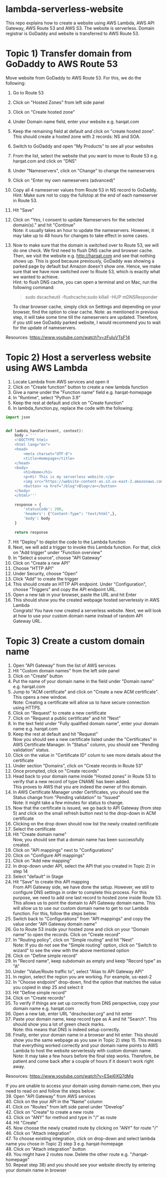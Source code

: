 # lambda-serverless-website
This repo explains how to create a website using AWS Lambda, AWS API Gateway, AWS Route 53 and AWS S3. The website is serverless. Domain registrar is GoDaddy and website is transferred to AWS Route 53.

# Topic 1) Transfer domain from GoDaddy to AWS Route 53
Move website from GoDaddy to AWS Route 53. For this, we do the following:  
1. Go to Route 53
2. Click on "Hosted Zones" from left side panel
3. Click on "Create hosted zone"
4. Under Domain name field, enter your website e.g. harqat.com
5. Keep the remaining field at default and click on "create hosted zone". This should create a hosted zone with 2 records: NS and SOA.
6. Switch to GoDaddy and open "My Products" to see all your websites
7. From the list, select the website that you want to move to Route 53 e.g. harqat.com and click on "DNS"
8. Under "Nameservers", click on "Change" to change the nameservers
9. Click on "Enter my own nameservers (advanced)"
10. Copy all 4 nameserver values from Route 53 in NS record to GoDaddy. Hint: Make sure not to copy the fullstop at the end of each nameserver in Route 53.
11. Hit "Save"
12. Click on "Yes, I consent to update Nameservers for the selected domain(s)." and hit "Continue"  
    Note: it usually takes an hour to update the nameservers. However, it may take up to 48 hours for changes to take effect in some cases.
13. Now to make sure that the domain is switched over to Route 53, we will do one check. We first need to flush DNS cache and browser cache. Then,
we visit the website e.g. http://harqat.com and see that nothing shows up. This is good because previously, GoDaddy was showing a parked page by default 
but Amazon doesn't show one. Hence, we make sure that we have now switched over to Route 53, which is exactly what we wanted to achieve.  
Hint: to flush DNS cache, you can open a terminal and on Mac, run the following command:
    > sudo dscacheutil -flushcache;sudo killall -HUP mDNSResponder  

    To clear browser cache, simply click on Settings and depending on your browser, find the option to clear cache.
    Note: as mentioned in previous step, it will take some time till the nameservers are updated. Therefore, if you still see GoDaddy parked website, I 
    would recommend you to wait for the update of nameservers.
    
Resources: https://www.youtube.com/watch?v=zFuluVTsF14

# Topic 2) Host a serverless website using AWS Lambda
1. Locate Lambda from AWS services and open it
2. Click on "Create function" button to create a new lambda function
3. Give a name under the "Function name" field e.g. harqat-homepage
4. In "Runtime", select "Python 3.9"
5. Keep the rest at default and click on "Create function"
6. In lambda_function.py, replace the code with the following:
``` python
import json

    
def lambda_handler(event, context):
    body = '''
    <!DOCTYPE html>
    <html lang="en">
    <head>
        <meta charset="UTF-8">
        <title>Homepage</title>
    </head>
    <body>
        <h1>Home</h1>
        <p>Hi! This is my serverless website.</p>
        <img src="https://website-content-as.s3.us-east-2.amazonaws.com/publicprefix/abdullahshafin_400x400.jpeg" width="500" />
        <button> <a href="/blog">Blog</a></button>
    </body>
    </html>'''
    
    response = {
        'statusCode': 200,
        'headers': {"Content-Type": "text/html",},
        'body': body
    }
    
    return response
```
7. Hit "Deploy" to deplot the code to the Lambda function
8. Next, we will add a trigger to invoke this Lambda function. For that, click on "Add trigger" under "Function overview"
9. In "Select a source", choose "API Gateway"
10. Click on "Create a new API"
11. Choose "HTTP API"
12. Under Security, choose "Open"
13. Click "Add" to create the trigger
14. This should create an HTTP API endpoint. Under "Configuration", choose "Triggers" and copy the API endpoint URL.
15. Open a new tab in your browser, paste the URL and hit Enter
16. This should show you the created webpage hosted serverlessly in AWS Lambda  
Congrats! You have now created a serverless website. Next, we will look at how to use your custom domain name instead of random API Gateway URL. 

# Topic 3) Create a custom domain name
1. Open "API Gateway" from the list of AWS services
2. Hit "Custom domain names" from the left side panel
3. Click on "Create" button
4. Put the name of your domain name in the field under "Domain name" e.g. harqat.com
5. Jump to "ACM certificate" and click on "Create a new ACM certificate". This opens a new window.  
   Note: Creating a certificate will allow us to have secure connection using HTTPS.
6. Click on "Request" to create a new certificate
7. Click on "Request a public certificate" and hit "Next"
8. In the text field under "Fully qualified domain name", enter your domain name e.g. harqat.com
9. Keep the rest at default and hit "Request"  
   Now you should see a new certificate listed under the "Certificates" in AWS Certificate Manager. In "Status" column, you should see "Pending validation" status.
10. Click on the value in "Certificate ID" colum to see more details about the certificate
11. Under section "Domains", click on "Create records in Route 53"
12. Once prompted, click on "Create records"
13. Head back to your domain name inside "Hosted zones" in Route 53 to verify that a new record of type CNAME has been added.  
    This proves to AWS that you are indeed the owner of this domain.
14. In AWS Certificate Manager under Certificates, you should see the Status change from "Pending validation" to "Issued"  
    Note: it might take a few minutes for status to change.
15. Now that the certificate is issued, we go back to API Gateway (from step 5) and click on the small refresh button next to the drop-down in ACM certificate
16. Clicking on the drop down should now list the newly created certificate
17. Select the certificate 
18. Hit "Create domain name"  
    Now, you should see that a domain name has been successfully created. 
19. Click on "API mappings" next to "Configurations"
20. Click on "Configure API mappings"
21. Click on "Add new mapping"
22. In drop-down under API, select the API that you created in Topic 2) in step 14
23. Select "default" in Stage 
24. Hit "Save" to create this API mapping  
    From API Gateway side, we have done the setup. However, we still to configure DNS settings in order to complete this process. For this purpose, we need to add one last record to hosted zone inside Route 53. This allows us to point the domain to API Gateway domain name. This will allow us to use our custom domain name to get to our Lambda function. For this, follow the steps below:
25. Switch back to "Configurations" from "API mappings" and copy the value under "API Gateway domain name"
26. Go to Route 53 inside your hosted zone and click on your "Domain name" to open the records. Click on "Create record"
27. In "Routing policy", click on "Simple routing" and hit "Next"  
    Note: If you do not see the "Simple routing" option, click on "Switch to wizard" to see the view with the above mentioned option
28. Click on "Define simple record"
29. In "Record name", keep subdomain as empty and keep "Record type" as "A"
30. Under "Value/Route traffic to", select "Alias to API Gateway API"
31. In region, select the region you are working. For example, us-east-2
32. In "Choose endpoint" drop-down, find the option that matches the value you copied in step 25 and select it
33. Hit "Define simple record"
34. Click on "Create records"
35. To verify if things are set up correctly from DNS perspective, copy your domain name e.g. harqat.com
36. Open a new tab, enter URL "dnschecker.org" and hit enter
37. Paste your domain name, keep record type as A and hit "Search". This should show you a lot of green check marks.  
    Note: this means that DNS is indeed setup correctly. 
38. Finally, enter your domain name in a browser and hit enter. This should show you the same webpage as you saw in Topic 2) step 15. This means that everything worked correctly and your domain name points to AWS Lambda to host the website serverlessly with custom domain name.  
    Note: It may take a few hours before the final step works. Therefore, be patient and come back after a couple of hours if it doesn't work right away.

Resources: https://www.youtube.com/watch?v=ESei6XQ7dMg

If you are unable to access your domain using domain-name.com, then you need to read on and follow the steps below:  
39. Open "API Gateway" from AWS services  
40. Click on the your API in the "Name" column  
41. Click on "Routes" from left side panel under "Develop"  
42. Click on "Create" to create a new route  
43. Click on "ANY" for method and type in "/" as route  
44. Hit "Create"  
45. Now choose the newly created route by clicking on "ANY" for route "/"  
46. Click on "Attach integration"  
47. To choose existing integration, click on drop-down and select lambda name you chose in Topic 2) step 3 e.g. harqat-homepage  
48. Click on "Attach integration" button  
49. You might have 2 routes now. Delete the other route e.g. "/harqat-homepage"  
50. Repeat step 38) and you should see your website directly by entering your domain name in browser  


